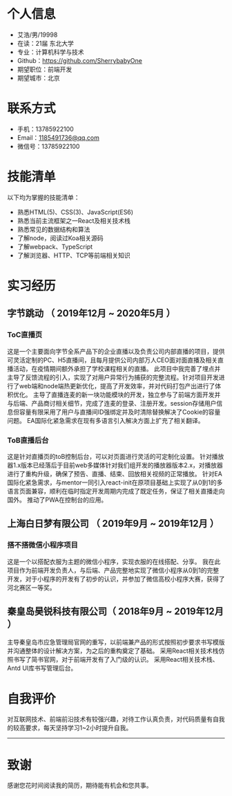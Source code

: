 
# 个人信息
 - 艾浩/男/19998
 - 在读：21届   东北大学
 - 专业：计算机科学与技术
 - Github：https://github.com/SherrybabyOne
 - 期望职位：前端开发
 - 期望城市：北京
# 联系方式
- 手机：13785922100
- Email：1185491736@qq.com
- 微信号：13785922100
    
# 技能清单
以下均为掌握的技能清单：
- 熟悉HTML(5)、CSS(3)、JavaScript(ES6)
- 熟悉当前主流框架之一React及相关技术栈
- 熟悉常见的数据结构和算法
- 了解node，阅读过Koa相关源码
- 了解webpack、TypeScript
- 了解浏览器、HTTP、TCP等前端相关知识
    
# 实习经历

## 字节跳动 （ 2019年12月 ~ 2020年5月 ）

### ToC直播页
这是一个主要面向字节全系产品下的企业直播以及负责公司内部直播的项目，提供可灵活定制的PC、H5直播间，且每月提供公司内部万人CEO面对面直播及相关直播活动，在疫情期间额外承担了学校课程相关的直播。
此项目中我完善了埋点并主导了反馈流程的引入，实现了对用户异常行为捕获的完整流程。针对项目开发进行了web端和node端热更新优化，提高了开发效率，并对代码打包产出进行了体积优化。
主导了直播连麦的新一块功能模块的开发，独立参与了前端方面开发并与后端、产品商讨相关细节，完成了连麦的登录、注册开发。session存储用户信息但容量有限采用了用户与直播间ID强绑定并及时清除替换解决了Cookie的容量问题。
EA国际化紧急需求在现有多语言引入解决方面上扩充了相关翻译。

### ToB直播后台
这是针对直播页的toB控制后台，可以对页面进行灵活的可定制化设置。
针对播放器1.x版本已经落后于目前web多媒体针对我们组开发的播放器版本2.x，对播放器进行了重构升级，确保了预告、直播、结束、回放相关视频的正常播放。
针对EA国际化紧急需求，与mentor一同引入react-init在原项目基础上实现了从0到1的多语言页面兼容，顺利在临时指定开发周期内完成了既定任务，保证了相关直播走向国外。
推动了PWA在控制台的应用。
  
## 上海白日梦有限公司 （ 2019年9月 ~ 2019年12月 ）

### 搭不搭微信小程序项目 
这是一个以搭配衣服为主题的微信小程序，实现衣服的在线搭配、分享。
我在此项目作为前端开发负责人，与后端、产品完整地实现了微信小程序从0到1的完整开发，对于小程序的开发有了初步的认识，并参加了微信高校小程序大赛，获得了河北赛区一等奖。

## 秦皇岛昊锐科技有限公司（ 2018年9月 ~ 2019年12月 ）
主导秦皇岛市应急管理局官网的重写，以前端兼产品的形式按照初步要求书写模版并沟通整体的设计解决方案，为之后的重构奠定了基础。
采用React相关技术栈仿照书写了简书官网，对于前端开发有了入门级的认识。
采用React相关技术栈、Antd UI库书写管理后台。

# 自我评价
对互联网技术、前端前沿技术有较强兴趣，对待工作认真负责，对代码质量有自我的较高要求，每天坚持学习1~2小时提升自我。

---      
# 致谢
感谢您花时间阅读我的简历，期待能有机会和您共事。
      